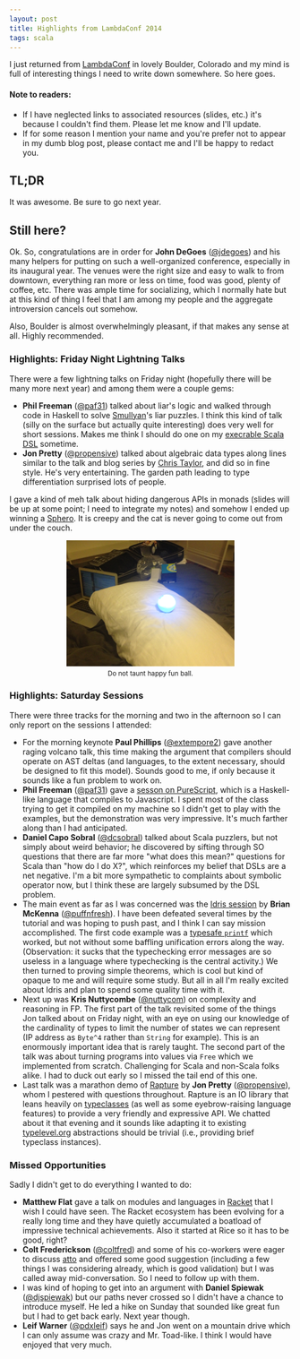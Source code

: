 ```yaml
---
layout: post
title: Highlights from LambdaConf 2014
tags: scala
---
```


I just returned from [LambdaConf](http://www.degoesconsulting.com/lambdaconf/) in lovely Boulder, Colorado and my mind is full of interesting things I need to write down somewhere. So here goes.

#### Note to readers:

- If I have neglected links to associated resources (slides, etc.) it's because I couldn't find them. Please let me know and I'll update.
- If for some reason I mention your name and you're prefer not to appear in my dumb blog post, please contact me and I'll be happy to redact you.

## TL;DR

It was awesome. Be sure to go next year.

## Still here?

Ok. So, congratulations are in order for **John DeGoes** ([@jdegoes](https://twitter.com/jdegoes)) and his many helpers for putting on such a well-organized conference, especially in its inaugural year. The venues were the right size and easy to walk to from downtown, everything ran more or less on time, food was good, plenty of coffee, etc. There was ample time for socializing, which I normally hate but at this kind of thing I feel that I am among my people and the aggregate introversion cancels out somehow.

Also, Boulder is almost overwhelmingly pleasant, if that makes any sense at all. Highly recommended.

### Highlights: Friday Night Lightning Talks

There were a few lightning talks on Friday night (hopefully there will be many more next year) and among them were a couple gems:

- **Phil Freeman** ([@paf31](https://twitter.com/paf31)) talked about liar's logic and walked through code in Haskell to solve [Smullyan](http://en.wikipedia.org/wiki/Raymond_Smullyan)'s liar puzzles. I think this kind of talk (silly on the surface but actually quite interesting) does very well for short sessions. Makes me think I should do one on my [execrable Scala DSL](https://github.com/tpolecat/basic-dsl) sometime.
- **Jon Pretty** ([@propensive](https://twitter.com/propensive)) talked about algebraic data types along lines similar to the talk and blog series by [Chris Taylor](http://chris-taylor.github.io/blog/2013/02/10/the-algebra-of-algebraic-data-types/), and did so in fine style. He's very entertaining. The garden path leading to type differentiation surprised lots of people.

I gave a kind of meh talk about hiding dangerous APIs in monads (slides will be up at some point; I need to integrate my notes) and somehow I ended up winning a [Sphero](http://www.gosphero.com/). It is creepy and the cat is never going to come out from under the couch.

<center><img src="/assets/sphero.png"/><br><small>Do not taunt happy fun ball.</small></center>

### Highlights: Saturday Sessions

There were three tracks for the morning and two in the afternoon so I can only report on the sessions I attended:

- For the morning keynote **Paul Phillips** ([@extempore2](https://twitter.com/extempore2)) gave another raging volcano talk, this time making the argument that compilers should operate on AST deltas (and languages, to the extent necessary, should be designed to fit this model). Sounds good to me, if only because it sounds like a fun problem to work on. 
- **Phil Freeman** ([@paf31](https://twitter.com/paf31)) gave a [sesson on PureScript](https://github.com/paf31/lambdaconf), which is a Haskell-like language that compiles to Javascript. I spent most of the class trying to get it compiled on my machine so I didn't get to play with the examples, but the demonstration was very impressive. It's much farther along than I had anticipated.
- **Daniel Capo Sobral** ([@dcsobral](https://twitter.com/dcsobral)) talked about Scala puzzlers, but not simply about weird behavior; he discovered by sifting through SO questions that there are far more "what does this mean?" questions for Scala than "how do I do X?", which reinforces my belief that DSLs are a net negative. I'm a bit more sympathetic to complaints about symbolic operator now, but I think these are largely subsumed by the DSL problem.
- The main event as far as I was concerned was the [Idris session](https://github.com/puffnfresh/idris-workshop) by **Brian McKenna** ([@puffnfresh](https://twitter.com/puffnfresh)). I have been defeated several times by the tutorial and was hoping to push past, and I think I can say mission accomplished. The first code example was a [typesafe `printf`](https://gist.github.com/tpolecat/0ba965475fdcf79f2999) which worked, but not without some baffling unification errors along the way. (Observation: it sucks that the typechecking error messages are so useless in a language where typechecking is the central activity.) We then turned to proving simple theorems, which is cool but kind of opaque to me and will require some study. But all in all I'm really excited about Idris and plan to spend some quality time with it.
- Next up was **Kris Nuttycombe** ([@nuttycom](https://twitter.com/nuttycom)) on complexity and reasoning in FP. The first part of the talk revisited some of the things Jon talked about on Friday night, with an eye on using our knowledge of the cardinality of types to limit the number of states we can represent (IP address as `Byte^4` rather than `String` for example). This is an enormously important idea that is rarely taught. The second part of the talk was about turning programs into values via `Free` which we implemented from scratch. Challenging for Scala and non-Scala folks alike. I had to duck out early so I missed the tail end of this one.
- Last talk was a marathon demo of [Rapture](http://rapture.io/) by **Jon Pretty** ([@propensive](https://twitter.com/propensive)), whom I pestered with questions throughout. Rapture is an IO library that leans heavily on [typeclasses](http://tpolecat.github.io/2013/10/12/typeclass.html) (as well as some eyebrow-raising language features) to provide a very friendly and expressive API. We chatted about it that evening and it sounds like adapting it to existing [typelevel.org](http://typelevel.org/) abstractions should be trivial (i.e., providing brief typeclass instances).


### Missed Opportunities

Sadly I didn't get to do everything I wanted to do:

- **Matthew Flat** gave a talk on modules and languages in [Racket](http://racket-lang.org/) that I wish I could have seen. The Racket ecosystem has been evolving for a really long time and they have quietly accumulated a boatload of impressive technical achievements. Also it started at Rice so it has to be good, right?
- **Colt Frederickson** ([@coltfred](https://twitter.com/coltfred)) and some of his co-workers were eager to discuss [atto](https://github.com/tpolecat/atto) and offered some good suggestion (including a few things I was considering already, which is good validation) but I was called away mid-conversation. So I need to follow up with them.
- I was kind of hoping to get into an argument with **Daniel Spiewak** ([@djspiewak](https://twitter.com/djspiewak)) but our paths never crossed so I didn't have a chance to introduce myself. He led a hike on Sunday that sounded like great fun but I had to get back early. Next year though.
- **Leif Warner** ([@pdxleif](https://twitter.com/pdxleif)) says he and Jon went on a mountain drive which I can only assume was crazy and Mr. Toad-like. I think I would have enjoyed that very much.





